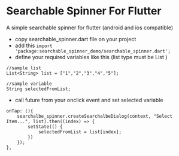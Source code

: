 # Searchable Spinner For Flutter

A simple searchable spinner for flutter (android and ios compatible)
- copy searchable_spinner.dart file on your project
- add this ```import 'package:searchable_spinner_demo/searchable_spinner.dart';```
- define your required variables like this (list type must be List<String> )
```
//sample list
List<String> list = ["1","2","3","4","5"];
  
//sample variable
String selectedFromList;
```
- call future from your onclick event and set selected variable
```
onTap: (){
    searchalbe_spinner.createSearchalbeDialog(context, "Select Item...", list).then((index) => {
        setState(() {
            selectedFromList = list[index];
        })
    });
},
```